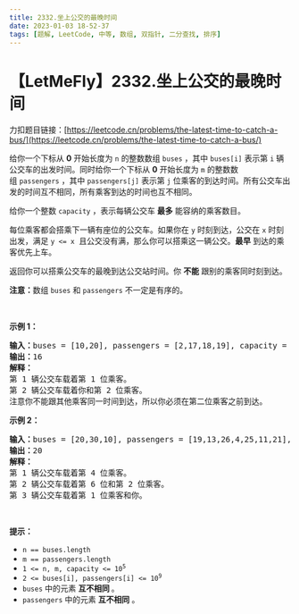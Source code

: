 ```yaml
---
title: 2332.坐上公交的最晚时间
date: 2023-01-03 18-52-37
tags: [题解, LeetCode, 中等, 数组, 双指针, 二分查找, 排序]
---
```


# 【LetMeFly】2332.坐上公交的最晚时间

力扣题目链接：[https://leetcode.cn/problems/the-latest-time-to-catch-a-bus/](https://leetcode.cn/problems/the-latest-time-to-catch-a-bus/)

<p>给你一个下标从 <strong>0</strong>&nbsp;开始长度为 <code>n</code>&nbsp;的整数数组&nbsp;<code>buses</code>&nbsp;，其中&nbsp;<code>buses[i]</code>&nbsp;表示第 <code>i</code>&nbsp;辆公交车的出发时间。同时给你一个下标从 <strong>0</strong>&nbsp;开始长度为 <code>m</code>&nbsp;的整数数组&nbsp;<code>passengers</code>&nbsp;，其中&nbsp;<code>passengers[j]</code>&nbsp;表示第&nbsp;<code>j</code>&nbsp;位乘客的到达时间。所有公交车出发的时间互不相同，所有乘客到达的时间也互不相同。</p>

<p>给你一个整数&nbsp;<code>capacity</code>&nbsp;，表示每辆公交车&nbsp;<strong>最多</strong>&nbsp;能容纳的乘客数目。</p>

<p>每位乘客都会搭乘下一辆有座位的公交车。如果你在 <code>y</code>&nbsp;时刻到达，公交在&nbsp;<code>x</code>&nbsp;时刻出发，满足&nbsp;<code>y &lt;= x</code>&nbsp;&nbsp;且公交没有满，那么你可以搭乘这一辆公交。<strong>最早</strong>&nbsp;到达的乘客优先上车。</p>

<p>返回你可以搭乘公交车的最晚到达公交站时间。你 <strong>不能</strong>&nbsp;跟别的乘客同时刻到达。</p>

<p><strong>注意：</strong>数组&nbsp;<code>buses</code> 和&nbsp;<code>passengers</code>&nbsp;不一定是有序的。</p>

<p>&nbsp;</p>

<p><strong>示例 1：</strong></p>

<pre><b>输入：</b>buses = [10,20], passengers = [2,17,18,19], capacity = 2
<b>输出：</b>16
<strong>解释：</strong>
第 1 辆公交车载着第 1 位乘客。
第 2 辆公交车载着你和第 2 位乘客。
注意你不能跟其他乘客同一时间到达，所以你必须在第二位乘客之前到达。</pre>

<p><strong>示例 2：</strong></p>

<pre><b>输入：</b>buses = [20,30,10], passengers = [19,13,26,4,25,11,21], capacity = 2
<b>输出：</b>20
<b>解释：</b>
第 1 辆公交车载着第 4 位乘客。
第 2 辆公交车载着第 6 位和第 2 位乘客。
第 3 辆公交车载着第 1 位乘客和你。
</pre>

<p>&nbsp;</p>

<p><strong>提示：</strong></p>

<ul>
	<li><code>n == buses.length</code></li>
	<li><code>m == passengers.length</code></li>
	<li><code>1 &lt;= n, m, capacity &lt;= 10<sup>5</sup></code></li>
	<li><code>2 &lt;= buses[i], passengers[i] &lt;= 10<sup>9</sup></code></li>
	<li><code>buses</code>&nbsp;中的元素 <strong>互不相同&nbsp;</strong>。</li>
	<li><code>passengers</code>&nbsp;中的元素 <strong>互不相同</strong>&nbsp;。</li>
</ul>


    